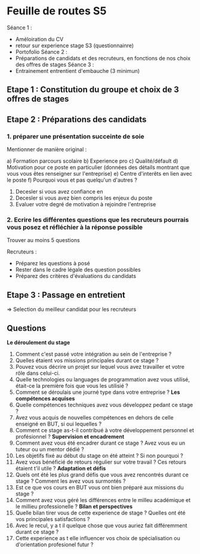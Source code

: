 # Feuille de routes S5

Séance 1 :
- Améloiration du CV
- retour sur experience stage S3 (questionnainre)
- Portofolio
Séance 2 :
- Préparations de candidats et des recruteurs, en fonctions de nos choix des offres de stages
Séance 3 :
- Entrainement entrentient d'embauche (3 minimun)


## Etape 1 : Constitution du groupe et choix de 3 offres de stages

## Etape 2 : Préparations des candidats

### 1. préparer une présentation succeinte de soie

Mentionner de manière original : 

a) Formation parcours scolaire
b) Experience pro
c) Qualité/défault
d) Motivation pour ce poste en particulier (données des détails montrant que vous vous êtes renseigner sur l'entreprise)
e) Centre d'interêts en lien avec le poste
f) Pourquoi vous et pas quelqu'un d'autres ?


1) Decesler si vous avez confiance en 
2) Decesler si vous avez bien compris les enjeux du poste
3) Evaluer votre degré de motivation à rejoindre l'entreprise

### 2. Ecrire les différentes questions que les recruteurs pourrais vous posez et réfléchier à la réponse possible

Trouver au moins 5 questions


Recruteurs :
- Préparez les questions à posé
- Rester dans le cadre légale des question possibles
-  Préparez des critères d'évaluations du candidats

## Etape 3 : Passage en entretient

=> Selection du meilleur candidat pour les recruteurs


## Questions

**Le déroulement du stage** 
1) Comment c'est passé votre intégration au sein de l'entreprise ?
2) Quelles étaient vos missions principales durant ce stage ?
3) Pouvez vous décrire un projet sur lequel vous avez travailler et votre rôle dans celui-ci.
4) Quelle technologies ou languages de programmation avez vous utilisé, était-ce la première fois que vous les utilisié ?
5) Comment se déroulais une journé type dans votre entreprise ?
**Les compétences acquises**
6) Quelle compétences techniques avez vous développez pedant ce stage ?
7) Avez vous acquis de nouvelles compétences en dehors de celle enseigné en BUT, si oui lequelles ?
8) Comment ce stage as-t-il contribué à votre développement personnel et profésionnel ?
**Supervision et encadrement**
9) Comment avez vous été encadrer durant ce stage ? Avez vous eu un tuteur ou un mentor dédié ?
10) Les objetifs fixé au début du stage on été atteint ? Si non pourquoi ?
11) Avez vous bénéficié de retours régulier sur votre travail ? Ces retours étaient t'il utile ?
**Adaptation et défis**
12) Quels ont été les plus grand défis que vous avez rencontrés durant ce stage ? Comment les avez vous surmontés ?
13) Est ce que vos cours en BUT vous ont bien préparé aux missions du stage ?
14) Comment avez vous géré les différences entre le milleu académique et le millieu professionelle ?
**Bilan et perspectives**
15) Quelle bilan tirer vous de cette experience de stage ? Quelles ont été vos principales satisfactions ?
16) Avec le recul, y a t il quelque chose que vous auriez fait différemment durant ce stage ?
17) Cette experience as t elle influencer vos choix de spécialisation ou d'orientation profesionel futur ?